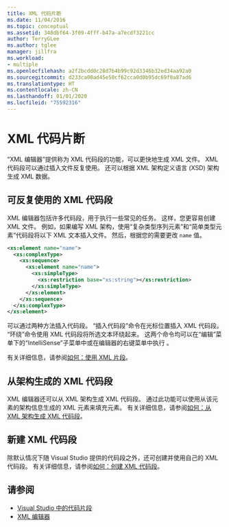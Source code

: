 ```yaml
---
title: XML 代码片断
ms.date: 11/04/2016
ms.topic: conceptual
ms.assetid: 348dbf64-3f09-4fff-b47a-a7ecdf3221cc
author: TerryGLee
ms.author: tglee
manager: jillfra
ms.workload:
- multiple
ms.openlocfilehash: a2f2bcdd0c28d7b4b99c92d3346b32ed34aa92a0
ms.sourcegitcommit: d233ca00ad45e50cf62cca0d0b95dc69f0a87ad6
ms.translationtype: HT
ms.contentlocale: zh-CN
ms.lasthandoff: 01/01/2020
ms.locfileid: "75592316"
---
```

# <a name="xml-snippets"></a>XML 代码片断

“XML 编辑器”提供称为 XML 代码段的功能，可以更快地生成 XML 文件。 XML 代码段可以通过插入文件反复使用。 还可以根据 XML 架构定义语言 (XSD) 架构生成 XML 数据。

## <a name="reusable-xml-snippets"></a>可反复使用的 XML 代码段

XML 编辑器包括许多代码段，用于执行一些常见的任务。 这样，您更容易创建 XML 文件。 例如，如果编写 XML 架构，使用“复杂类型序列元素”和“简单类型元素”代码段将以下 XML 文本插入文件。 然后，根据您的需要更改 `name` 值。

```xml
<xs:element name="name">
  <xs:complexType>
    <xs:sequence>
      <xs:element name="name">
        <xs:simpleType>
          <xs:restriction base="xs:string"></xs:restriction>
        </xs:simpleType>
      </xs:element>
    </xs:sequence>
  </xs:complexType>
</xs:element>
```

可以通过两种方法插入代码段。 “插入代码段”命令在光标位置插入 XML 代码段。 “环绕”命令使用 XML 代码段将所选文本环绕起来。 这两个命令均可以在“编辑”菜单下的“IntelliSense”子菜单中或在编辑器的右键菜单中执行 。

有关详细信息，请参阅[如何：使用 XML 片段](../xml-tools/how-to-use-xml-snippets.md)。

## <a name="schema-generated-xml-snippets"></a>从架构生成的 XML 代码段

XML 编辑器还可以从 XML 架构生成 XML 代码段。 通过此功能可以使用从该元素的架构信息生成的 XML 元素来填充元素。 有关详细信息，请参阅[如何：从 XML 架构生成 XML 代码段](../xml-tools/how-to-generate-an-xml-snippet-from-an-xml-schema.md)。

## <a name="create-new-xml-snippets"></a>新建 XML 代码段

除默认情况下随 Visual Studio 提供的代码段之外，还可创建并使用自己的 XML 代码段。 有关详细信息，请参阅[如何：创建 XML 代码段](../xml-tools/how-to-create-xml-snippets.md)。

## <a name="see-also"></a>请参阅

- [Visual Studio 中的代码片段](../ide/code-snippets.md)
- [XML 编辑器](../xml-tools/xml-editor.md)
